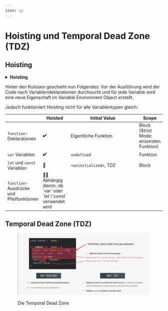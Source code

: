 ```yaml
---
icon: up
---
```


# Hoisting und Temporal Dead Zone (TDZ)

## Hoisting﻿ <a href="#hoisting" id="hoisting"></a>

<details>

<summary><strong>Hoisting</strong></summary>

Macht einige Arten von Variablen im Code zugänglich/verwendbar, bevor sie tatsächlich deklariert werden. "Variablen, die an den Anfang ihres Scopes gehoben werden".

</details>

Hinter den Kulissen geschieht nun Folgendes: Vor der Ausführung wird der Code nach Variablendeklarationen durchsucht und für jede Variable wird eine neue Eigenschaft im Variable Environment Object erstellt.

Jedoch funktioniert Hoisting nicht für alle Variablentypen gleich:

<table><thead><tr><th></th><th>Hoisted</th><th width="206">Initial Value</th><th>Scope</th></tr></thead><tbody><tr><td><code>function</code>-Deklarationen</td><td>✔️</td><td>Eigentliche Funktion</td><td>Block (Strict Mode: ansonsten Funktion)</td></tr><tr><td><code>var</code> Variablen</td><td>✔️</td><td><code>undefined</code></td><td>Funktion</td></tr><tr><td><code>let</code> und <code>const</code> Variablen</td><td>🚫</td><td><code>&#x3C;uninitialized></code>, TDZ</td><td>Block</td></tr><tr><td><code>function</code>-Ausdrücke und Pfeilfunktionen</td><td>🤷‍♂️ Abhängig davon, ob `var` oder `let`/`const` verwendet wird</td><td></td><td></td></tr></tbody></table>

## Temporal Dead Zone (TDZ)﻿ <a href="#temporal-dead-zone-tdz" id="temporal-dead-zone-tdz"></a>

<figure><img src="../../.gitbook/assets/image.png" alt=""><figcaption><p>Die Temporal Dead Zone</p></figcaption></figure>
